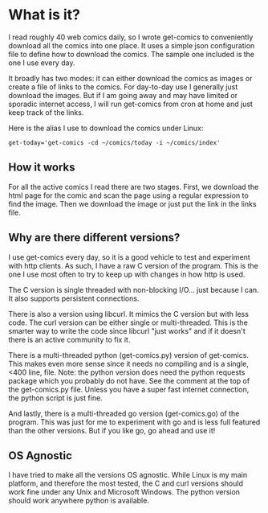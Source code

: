 # What is it?

I read roughly 40 web comics daily, so I wrote get-comics to
conveniently download all the comics into one place. It uses a simple
json configuration file to define how to download the comics. The
sample one included is the one I use every day.

It broadly has two modes: it can either download the comics as images
or create a file of links to the comics. For day-to-day use I
generally just download the images. But if I am going away and may
have limited or sporadic internet access, I will run get-comics from
cron at home and just keep track of the links.

Here is the alias I use to download the comics under Linux:

    get-today='get-comics -cd ~/comics/today -i ~/comics/index'

## How it works

For all the active comics I read there are two stages. First, we
download the html page for the comic and scan the page using a
regular expression to find the image. Then we download the image or
just put the link in the links file.

## Why are there different versions?

I use get-comics every day, so it is a good vehicle to test and
experiment with http clients. As such, I have a raw C version of the
program. This is the one I use most often to try to keep up with
changes in how http is used.

The C version is single threaded with non-blocking I/O... just because
I can. It also supports persistent connections.

There is also a version using libcurl. It mimics the C version but
with less code. The curl version can be either single or
multi-threaded. This is the smarter way to write the code since
libcurl "just works" and if it doesn't there is an active community
to fix it.

There is a multi-threaded python (get-comics.py) version of
get-comics. This makes even more sense since it needs no compiling and
is a single, <400 line, file. Note: the python version does need the
python requests package which you probably do not have. See the
comment at the top of the get-comics.py file. Unless you have a super
fast internet connection, the python script is just fine.

And lastly, there is a multi-threaded go version (get-comics.go) of
the program. This was just for me to experiment with go and is less
full featured than the other versions. But if you like go, go ahead and
use it!

## OS Agnostic

I have tried to make all the versions OS agnostic. While Linux is my
main platform, and therefore the most tested, the C and curl versions
should work fine under any Unix and Microsoft Windows. The python version
should work anywhere python is available.
